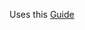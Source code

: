 Uses this [Guide](https://developer.atlassian.com/blog/2016/02/best-way-to-store-dotfiles-git-bare-repo/)
